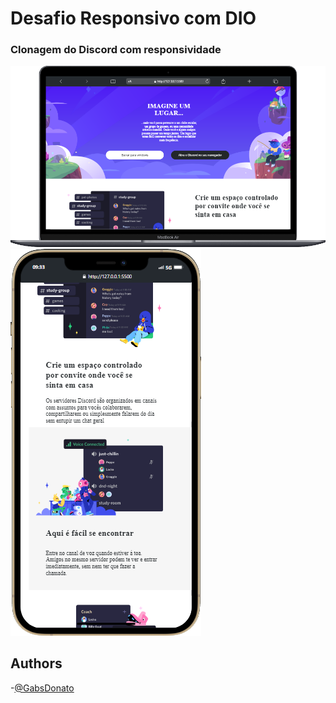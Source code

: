 # Desafio Responsivo com DIO

### Clonagem do Discord com responsividade

 <img src="./assets/img/Macbook-Air-127.0.0.1.png"> <img src="./assets/img/iPhone-12-PRO-MAX-127.0.0.1.png">

## Authors

-[@GabsDonato][def]

[def]: https://www.github.com/GabsDonato
